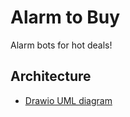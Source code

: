 # Alarm to Buy
Alarm bots for hot deals!

## Architecture

- [Drawio UML diagram](https://drive.google.com/file/d/1vlj3D9ZN19fQKS8uCQbZKQjKbdLErtmI/view?usp=sharing)
